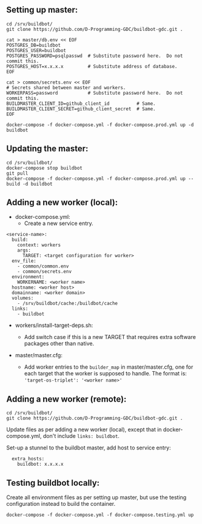 Setting up master:
----------------------------------
```
cd /srv/buildbot/
git clone https://github.com/D-Programming-GDC/buildbot-gdc.git .

cat > master/db.env << EOF
POSTGRES_DB=buildbot
POSTGRES_USER=buildbot
POSTGRES_PASSWORD=psqlpasswd  # Substitute password here.  Do not commit this.
POSTGRES_HOST=x.x.x.x         # Substitute address of database.
EOF

cat > common/secrets.env << EOF
# Secrets shared between master and workers.
WORKERPASS=password           # Substitute password here.  Do not commit this.
BUILDMASTER_CLIENT_ID=github_client_id          # Same.
BUILDMASTER_CLIENT_SECRET=github_client_secret  # Same.
EOF

docker-compose -f docker-compose.yml -f docker-compose.prod.yml up -d buildbot
```

Updating the master:
----------------------------------
```
cd /srv/buildbot/
docker-compose stop buildbot
git pull
docker-compose -f docker-compose.yml -f docker-compose.prod.yml up --build -d buildbot
```


Adding a new worker (local):
----------------------------------
* docker-compose.yml:
  - Create a new service entry.
```
<service-name>:
  build:
    context: workers
    args:
      TARGET: <target configuration for worker>
  env_file:
    - common/common.env
    - common/secrets.env
  environment:
    WORKERNAME: <worker name>
  hostname: <worker host>
  domainname: <worker domain>
  volumes:
    - /srv/buildbot/cache:/buildbot/cache
  links:
    - buildbot
```

* workers/install-target-deps.sh:
  - Add switch case if this is a new TARGET that requires extra software packages
    other than native.

* master/master.cfg:
  - Add worker entries to the `builder_map` in master/master.cfg, one for each
    target that the worker is supposed to handle.  The format is: `'target-os-triplet': '<worker name>'`


Adding a new worker (remote):
----------------------------------
```
cd /srv/buildbot/
git clone https://github.com/D-Programming-GDC/buildbot-gdc.git .
```

Update files as per adding a new worker (local), except that in docker-compose.yml,
don't include `links: buildbot`.

Set-up a stunnel to the buildbot master, add host to service entry:
```
  extra_hosts:
    buildbot: x.x.x.x
```

Testing buildbot locally:
----------------------------------
Create all environment files as per setting up master, but use the testing configuration instead
to build the container.
```
docker-compose -f docker-compose.yml -f docker-compose.testing.yml up
```
